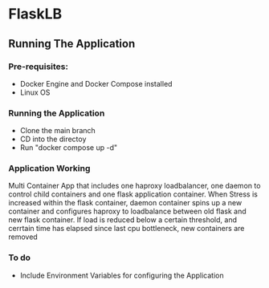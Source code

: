 # FlaskLB

## Running The Application

### Pre-requisites:
  - Docker Engine and Docker Compose installed
  - Linux OS

### Running the Application
  - Clone the main branch
  - CD into the directoy
  - Run "docker compose up -d"
  
### Application Working
  Multi Container App that includes one haproxy loadbalancer, one daemon to control child containers and one flask application container.
  When Stress is increased within the flask container, daemon container spins up a new container and configures haproxy to loadbalance between old flask
  and new flask container. If load is reduced below a certain threshold, and cerrtain time has elapsed since last cpu bottleneck, new containers are removed
  
### To do
 - Include Environment Variables for configuring the Application
